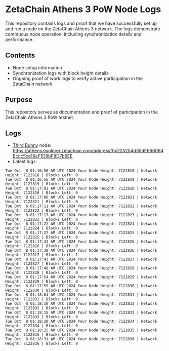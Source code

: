 # ZetaChain Athens 3 PoW Node Logs
This repository contains logs and proof that we have successfully set up and run a node on the ZetaChain Athens 3 network. The logs demonstrate continuous node operation, including synchronization details and performance.

## Contents
- Node setup information
- Synchronization logs with block height details
- Ongoing proof of work logs to verify active participation in the ZetaChain network

## Purpose
This repository serves as documentation and proof of participation in the ZetaChain Athens 3 PoW testnet.

## Logs

- [Third Bunny](https://thirdbunny.xyz/) node: https://athens.explorer.zetachain.com/address/0x225254d35dE666064Eccc5ce16eF1D8bF8D7b5EE
- Latest logs:
```
Tue Oct  8 01:16:50 AM UTC 2024 Your Node Height: 7122818 | Network Height: 7122818 | Blocks Left: 0
Tue Oct  8 01:16:56 AM UTC 2024 Your Node Height: 7122819 | Network Height: 7122819 | Blocks Left: 0
Tue Oct  8 01:17:01 AM UTC 2024 Your Node Height: 7122820 | Network Height: 7122820 | Blocks Left: 0
Tue Oct  8 01:17:06 AM UTC 2024 Your Node Height: 7122821 | Network Height: 7122821 | Blocks Left: 0
Tue Oct  8 01:17:11 AM UTC 2024 Your Node Height: 7122822 | Network Height: 7122822 | Blocks Left: 0
Tue Oct  8 01:17:17 AM UTC 2024 Your Node Height: 7122823 | Network Height: 7122823 | Blocks Left: 0
Tue Oct  8 01:17:22 AM UTC 2024 Your Node Height: 7122824 | Network Height: 7122824 | Blocks Left: 0
Tue Oct  8 01:17:27 AM UTC 2024 Your Node Height: 7122825 | Network Height: 7122825 | Blocks Left: 0
Tue Oct  8 01:17:33 AM UTC 2024 Your Node Height: 7122826 | Network Height: 7122826 | Blocks Left: 0
Tue Oct  8 01:17:38 AM UTC 2024 Your Node Height: 7122826 | Network Height: 7122827 | Blocks Left: 1
Tue Oct  8 01:17:43 AM UTC 2024 Your Node Height: 7122827 | Network Height: 7122827 | Blocks Left: 0
Tue Oct  8 01:17:48 AM UTC 2024 Your Node Height: 7122828 | Network Height: 7122828 | Blocks Left: 0
Tue Oct  8 01:17:54 AM UTC 2024 Your Node Height: 7122829 | Network Height: 7122829 | Blocks Left: 0
Tue Oct  8 01:17:59 AM UTC 2024 Your Node Height: 7122830 | Network Height: 7122830 | Blocks Left: 0
Tue Oct  8 01:18:04 AM UTC 2024 Your Node Height: 7122831 | Network Height: 7122831 | Blocks Left: 0
Tue Oct  8 01:18:10 AM UTC 2024 Your Node Height: 7122832 | Network Height: 7122832 | Blocks Left: 0
Tue Oct  8 01:18:15 AM UTC 2024 Your Node Height: 7122833 | Network Height: 7122833 | Blocks Left: 0
Tue Oct  8 01:18:20 AM UTC 2024 Your Node Height: 7122834 | Network Height: 7122834 | Blocks Left: 0
Tue Oct  8 01:18:25 AM UTC 2024 Your Node Height: 7122835 | Network Height: 7122835 | Blocks Left: 0
Tue Oct  8 01:18:31 AM UTC 2024 Your Node Height: 7122836 | Network Height: 7122836 | Blocks Left: 0
```
